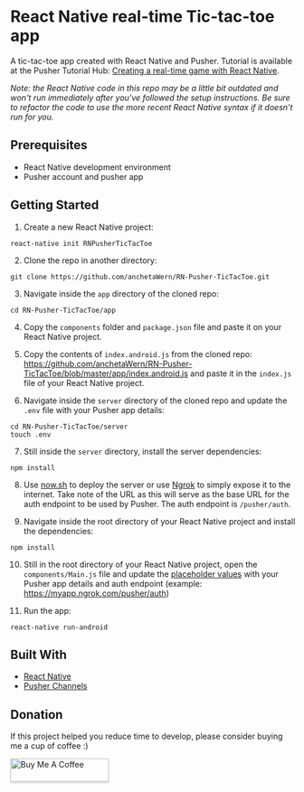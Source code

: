 # React Native real-time Tic-tac-toe app

A tic-tac-toe app created with React Native and Pusher. Tutorial is available at the Pusher Tutorial Hub: [Creating a real-time game with React Native](https://pusher.com/tutorials/realtime-game-react-native).

*Note: the React Native code in this repo may be a little bit outdated and won't run immediately after you've followed the setup instructions. Be sure to refactor the code to use the more recent React Native syntax if it doesn't run for you.*

## Prerequisites

- React Native development environment
- Pusher account and pusher app

## Getting Started

1. Create a new React Native project:

```
react-native init RNPusherTicTacToe
```

2. Clone the repo in another directory:

```
git clone https://github.com/anchetaWern/RN-Pusher-TicTacToe.git
```

3. Navigate inside the `app` directory of the cloned repo:

```
cd RN-Pusher-TicTacToe/app
```

4. Copy the `components` folder and `package.json` file and paste it on your React Native project.

5. Copy the contents of `index.android.js` from the cloned repo: https://github.com/anchetaWern/RN-Pusher-TicTacToe/blob/master/app/index.android.js and paste it in the `index.js` file of your React Native project.


6. Navigate inside the `server` directory of the cloned repo and update the `.env` file with your Pusher app details:

```
cd RN-Pusher-TicTacToe/server
touch .env
```

7. Still inside the `server` directory, install the server dependencies:

```
npm install
```

8. Use [now.sh](https://zeit.co/now) to deploy the server or use [Ngrok](https://ngrok.com/) to simply expose it to the internet. Take note of the URL as this will serve as the base URL for the auth endpoint to be used by Pusher. The auth endpoint is `/pusher/auth`.


9. Navigate inside the root directory of your React Native project and install the dependencies:

```
npm install
```

10. Still in the root directory of your React Native project, open the `components/Main.js` file and update the [placeholder values](https://github.com/anchetaWern/RN-Pusher-TicTacToe/blob/master/app/components/Main.js#L46-L48) with your Pusher app details and auth endpoint (example: https://myapp.ngrok.com/pusher/auth)

11. Run the app:

```
react-native run-android
```

## Built With

- [React Native](http://facebook.github.io/react-native/)
- [Pusher Channels](https://pusher.com/)

## Donation

If this project helped you reduce time to develop, please consider buying me a cup of coffee :)

<a href="https://www.buymeacoffee.com/wernancheta" target="_blank"><img src="https://www.buymeacoffee.com/assets/img/custom_images/orange_img.png" alt="Buy Me A Coffee" style="height: 41px !important;width: 174px !important;box-shadow: 0px 3px 2px 0px rgba(190, 190, 190, 0.5) !important;-webkit-box-shadow: 0px 3px 2px 0px rgba(190, 190, 190, 0.5) !important;" ></a>
